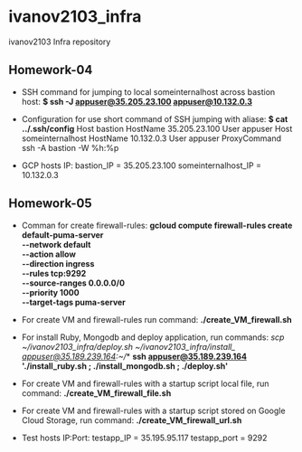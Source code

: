 # ivanov2103_infra
ivanov2103 Infra repository

## Homework-04
- SSH command for jumping to local someinternalhost across bastion host:
**$ ssh -J appuser@35.205.23.100 appuser@10.132.0.3**

- Configuration for use short command of SSH jumping with aliase: 
**$ cat ../.ssh/config**
Host bastion
 HostName 35.205.23.100
 User appuser
Host someinternalhost
 HostName 10.132.0.3
 User appuser
 ProxyCommand ssh -A bastion -W %h:%p

- GCP hosts IP:
bastion_IP = 35.205.23.100
someinternalhost_IP = 10.132.0.3

## Homework-05
- Comman for create firewall-rules:
**gcloud compute firewall-rules create default-puma-server \
    --network default \
    --action allow \
    --direction ingress \
    --rules tcp:9292 \
    --source-ranges 0.0.0.0/0 \
    --priority 1000 \
    --target-tags puma-server**
- For create VM and firewall-rules run command:
**./create_VM_firewall.sh**

- For install Ruby, Mongodb and deploy application, run commands:
**scp ~/ivanov2103_infra/deploy.sh ~/ivanov2103_infra/install_* appuser@35.189.239.164:~/**
**ssh appuser@35.189.239.164 './install_ruby.sh ; ./install_mongodb.sh ; ./deploy.sh'**

- For create VM and firewall-rules with a startup script local file, run command:
**./create_VM_firewall_file.sh**

- For create VM and firewall-rules with a startup script stored on Google Cloud Storage, run command:
**./create_VM_firewall_url.sh**

- Test hosts IP:Port:
testapp_IP = 35.195.95.117
testapp_port = 9292
